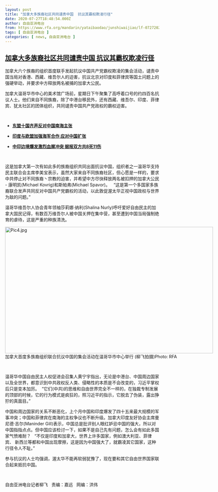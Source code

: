 ```yaml
---
layout: post
title: "加拿大多族裔社区共同谴责中国  抗议其霸权欺凌行径"
date: 2020-07-27T18:48:54.000Z
author: 自由亚洲电台
from: https://www.rfa.org/mandarin/yataibaodao/junshiwaijiao/lf-07272020095715.html
tags: [ 自由亚洲电台 ]
categories: [ news, 自由亚洲电台 ]
---
```

<!--1595875734000-->
[加拿大多族裔社区共同谴责中国  抗议其霸权欺凌行径](https://www.rfa.org/mandarin/yataibaodao/junshiwaijiao/lf-07272020095715.html)
------

<div>
<p>加拿大六个族裔的组织首度联手发起抗议中国共产党霸权欺凌的集会活动，谴责中国当局对香港、西藏、维吾尔人的迫害，抗议北京对印度和菲律宾等国土问题上的强硬举动，并要求中方释放两名被捕的加拿大公民。</p><p>加拿大温哥华市中心的美术馆广场前，星期日下午聚集了高呼着口号的约四百名抗议人士。他们来自不同族裔，除了中港台移民外，还有西藏、维吾尔、印度、菲律宾、犹太社区的团体组织，共同谴责中国共产党政权的霸权迫害。</p><p> </p><ul><li><b><a class="external-link" href="http://www.rfa.org/mandarin/yataibaodao/junshiwaijiao/gf-06292020065553.html">东盟十国齐声反对中国南海主张</a></b></li></ul><ul><li><b><a class="external-link" href="http://www.rfa.org/mandarin/yataibaodao/junshiwaijiao/cl-07162020114746.html">印度与欧盟加强海军合作 应对中国扩张</a></b></li></ul><ul><li><b><a class="external-link" href="http://www.rfa.org/mandarin/yataibaodao/junshiwaijiao/ql2-06162020081130.html">中印边境爆发激烈血腥冲突 据报双方共8死11伤</a></b></li></ul><p> </p><p>这是加拿大第一次有如此多的族裔组织共同出面抗议中国，组织者之一温哥华支持民主联合会主席李美宝表示，虽然大家来自不同族裔社区，但心愿是一样的，要求中共停止对不同族裔丶宗教的迫害，并希望中方尽快释放两名被扣押的加拿大公民 - 康明凯(Michael Kovrig)和斯帕弗(Michael Spavor)。   “这是第一个多国家多族裔联合发声共同反对中国共产党霸权的活动，以此敦促渥太华正视中国政权与世界为敌的问题。”</p><p>温哥华维吾尔人协会青年领袖莎莉娜·纳利(Shalina Nurly)呼吁爱好自由民主的加拿大国民记得，有数百万维吾尔人被中国关押在集中营，甚至遭到中国当局强制绝育的虐待，这是严重的种族清洗。</p><p><div class="image-inline captioned" style="width:680px;"><div style="width:680px;"><img alt="Pic4.jpg" height="413" src="https://www.rfa.org/mandarin/yataibaodao/junshiwaijiao/lf-07272020095715.html/Pic4.jpg/image" title="Pic4.jpg" width="680"/></div><div class="image-caption"><span style="width:680px;">加拿大首度多族裔组织联合抗议中国的集会活动在温哥华市中心举行  (柳飞拍摄)</span><span class="copyright">Photo: RFA</span></div></div></p><p> </p><p>温哥华中国自由民主人权促进会召集人黄宁宇指出，无论是中港台、中国周边国家以及全世界，都意识到中共政权反人类、侵略性的本质是不会改变的，习近平掌权后只是变本加厉。  “它们(中共)的思维和自由世界完全不一样的，在独裁专制发展的顶部的时候，它的行为模式是疯狂的，照习近平的指示，它脱去了伪装，露出狰狞的真面目。”</p><p>中国和周边国家的关系不断恶化，上个月中国和印度爆发了四十五来最大规模的军事冲突；中国和菲律宾在南海的主权争议也不断升级。加拿大印度友好协会主席曼尼德·吉尔(Maninder Gill)表示，中国总是批评别人眼红妒忌中国的强大，所以对中国指指点点。但中国应该检讨一下，如果不是自己先有问题，怎么会有如此多国家气愤难耐？   “不仅是印度和加拿大，世界上许多国家，例如澳大利亚、菲律宾、 新西兰等都和中国出现摩擦，这是因为中国强大了，就霸凌其它国家，这种行径令人不耻。”</p><p>参与抗议的人士均强调，渥太华不能再软弱犹豫了，现在要和其它自由世界国家联合起来抵抗中国。</p><p> </p><p>自由亚洲电台记者柳飞   责编：嘉远   网编：洪伟</p>
</div>
